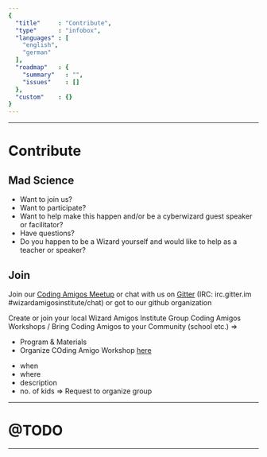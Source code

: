 ```yaml
---
{
  "title"     : "Contribute",
  "type"      : "infobox",
  "languages" : [
    "english",
    "german"
  ],
  "roadmap"   : {
    "summary"   : "",
    "issues"    : []
  },
  "custom"    : {}  
}
---
```


---
[](@english)
# Contribute

## Mad Science
* Want to join us?
* Want to participate?
* Want to help make this happen and/or be a cyberwizard guest speaker or facilitator?
* Have questions?
* Do you happen to be a Wizard yourself and would like to help as a teacher or speaker?

## Join
Join our [Coding Amigos Meetup](http://meetup.com/codingamigos) or chat with us on [Gitter](https://gitter.im/wizardamigosinstitute/chat) (IRC: irc.gitter.im #wizardamigosinstitute/chat) or got to our github organization

Create or join your local Wizard Amigos Institute Group
Coding Amigos Workshops / Bring Coding Amigos to your Community (school etc.) =>
* Program & Materials
* Organize COding Amigo Workshop [here](...)
- when
- where
- description
- no. of kids
=> Request to organize group

---
[](@german)
# @TODO

---

